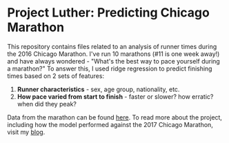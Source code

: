 # Project Luther: Predicting Chicago Marathon

This repository contains files related to an analysis of runner times during the 2016 Chicago Marathon. I've run 10 marathons (#11 is one week away!) and have always wondered - "What's the best way to pace yourself during a marathon?" To answer this, I used ridge regression to predict finishing times based on 2 sets of features:

1) **Runner characteristics** - sex, age group, nationality, etc.
2) **How pace varied from start to finish** - faster or slower? how erratic? when did they peak?

Data from the marathon can be found [here](http://chicago-history.r.mikatiming.de/2015/). To read more about the project, including how the model performed against the 2017 Chicago Marathon, visit my [blog](https://dantaber.github.io/).

